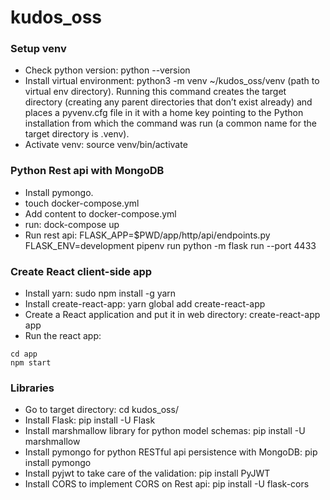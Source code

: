 # kudos_oss

### Setup venv
* Check python version: python --version
* Install virtual environment: python3 -m venv ~/kudos_oss/venv (path to virtual env directory). Running this command creates the target directory (creating any parent directories that don’t exist already) and places a pyvenv.cfg file in it with a home key pointing to the Python installation from which the command was run (a common name for the target directory is .venv). 
* Activate venv: source venv/bin/activate

### Python Rest api with MongoDB 
* Install pymongo. 
* touch docker-compose.yml
* Add content to docker-compose.yml
* run: dock-compose up
* Run rest api: FLASK_APP=$PWD/app/http/api/endpoints.py FLASK_ENV=development pipenv run python -m flask run --port 4433

### Create React client-side app
* Install yarn: sudo npm install -g yarn
* Install create-react-app: yarn global add create-react-app
* Create a React application and put it in web directory: create-react-app app
* Run the react app: 
```
cd app
npm start
```

### Libraries
* Go to target directory: cd kudos_oss/
* Install Flask: pip install -U Flask
* Install marshmallow library for python model schemas: pip install -U marshmallow
* Install pymongo for python RESTful api persistence with MongoDB: pip install pymongo
* Install pyjwt to take care of the validation: pip install PyJWT
* Install CORS to implement CORS on Rest api: pip install -U flask-cors
